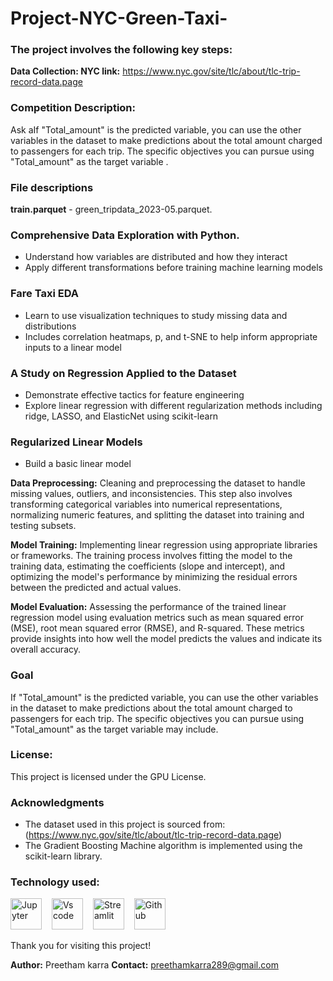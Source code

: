 # Project-NYC-Green-Taxi-

### The project involves the following key steps:
**Data Collection: NYC link:** https://www.nyc.gov/site/tlc/about/tlc-trip-record-data.page

### Competition Description:
Ask aIf "Total_amount" is the predicted variable, you can use the other variables in the dataset to make predictions about the total amount charged to passengers for each trip. The specific objectives you can pursue using "Total_amount" as the target variable .<br>


### File descriptions
**train.parquet** - green_tripdata_2023-05.parquet.<br>

### Comprehensive Data Exploration with Python.
- Understand how variables are distributed and how they interact
- Apply different transformations before training machine learning models

### Fare Taxi EDA
- Learn to use visualization techniques to study missing data and distributions
- Includes correlation heatmaps, p, and t-SNE to help inform appropriate inputs to a linear model

### A Study on Regression Applied to the Dataset
- Demonstrate effective tactics for feature engineering
- Explore linear regression with different regularization methods including ridge, LASSO, and ElasticNet using scikit-learn

### Regularized Linear Models
- Build a basic linear model

**Data Preprocessing:** Cleaning and preprocessing the dataset to handle missing values, outliers, and inconsistencies. This step also involves transforming categorical variables into numerical representations, normalizing numeric features, and splitting the dataset into training and testing subsets.

**Model Training:** Implementing linear regression using appropriate libraries or frameworks. The training process involves fitting the model to the training data, estimating the coefficients (slope and intercept), and optimizing the model's performance by minimizing the residual errors between the predicted and actual values.

**Model Evaluation:** Assessing the performance of the trained linear regression model using evaluation metrics such as mean squared error (MSE), root mean squared error (RMSE), and R-squared. These metrics provide insights into how well the model predicts the values and indicate its overall accuracy.

### Goal
If "Total_amount" is the predicted variable, you can use the other variables in the dataset to make predictions about the total amount charged to passengers for each trip. The specific objectives you can pursue using "Total_amount" as the target variable may include. 

### License:
This project is licensed under the GPU License.

### Acknowledgments
- The dataset used in this project is sourced from: (https://www.nyc.gov/site/tlc/about/tlc-trip-record-data.page)
- The Gradient Boosting Machine algorithm is implemented using the scikit-learn library.

### Technology used:
<div align ='left'>
<img src ='https://technology.amis.nl/wp-content/uploads/2020/11/image_thumb-27.png', height = "50" alt = 'Jupyter'/><img width='12'/> 
<img src = 'https://cdn.dribbble.com/users/6569/screenshots/16471177/media/8bbfe7fd594073dc6271d5d852c7381a.png', height = "50" alt = 'Vs code'/><img width = '12'/>
<img src = 'https://thomasjpfan.github.io/data-umbrella-2020-streamlit-slides/images/streamlit.png', height = "50" alt = 'Streamlit'/><img width = '12'/>
<img src = 'https://github.githubassets.com/images/modules/logos_page/GitHub-Mark.png', height = "50" alt = 'Github'/><img width = '12'/>
<!-- <img src = 'https://img.uxwing.com/wp-content/themes/uxwing/download/brands-social-media/chatgpt-icon.png', height = "50" alt = 'ChatGPT'/><img width = '12'/>-->
</div>

Thank you for visiting this project!

**Author:** Preetham karra
**Contact:** preethamkarra289@gmail.com
